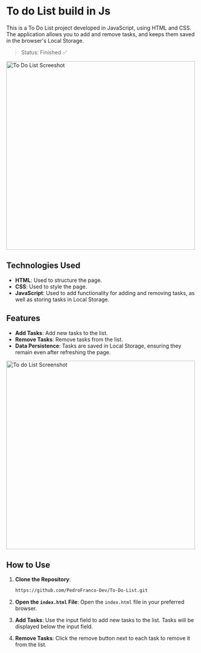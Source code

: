 # To do List build in Js
This is a To Do List project developed in JavaScript, using HTML and CSS. The application allows you to add and remove tasks, and keeps them saved in the browser's Local Storage.
> Status: Finished ✅
<img src="https://github.com/user-attachments/assets/51e6f637-36a7-45d1-a214-a017fb3a8367" alt="To Do List Screeshot" width="500">

## Technologies Used

- **HTML**: Used to structure the page.
- **CSS**: Used to style the page.
- **JavaScript**: Used to add functionality for adding and removing tasks, as well as storing tasks in Local Storage.

## Features

- **Add Tasks**: Add new tasks to the list.
- **Remove Tasks**: Remove tasks from the list.
- **Data Persistence**: Tasks are saved in Local Storage, ensuring they remain even after refreshing the page.

<img src="https://github.com/user-attachments/assets/ebd1ef6d-0f21-4db5-a7f4-ddfb1d4603ce" alt="To do List Screenshot" width="500">
  

## How to Use

1. **Clone the Repository**:
    ```bash
    https://github.com/PedroFranco-Dev/To-Do-List.git
    ```

2. **Open the `index.html` File**:
    Open the `index.html` file in your preferred browser.

3. **Add Tasks**:
    Use the input field to add new tasks to the list. Tasks will be displayed below the input field.

4. **Remove Tasks**:
    Click the remove button next to each task to remove it from the list.
